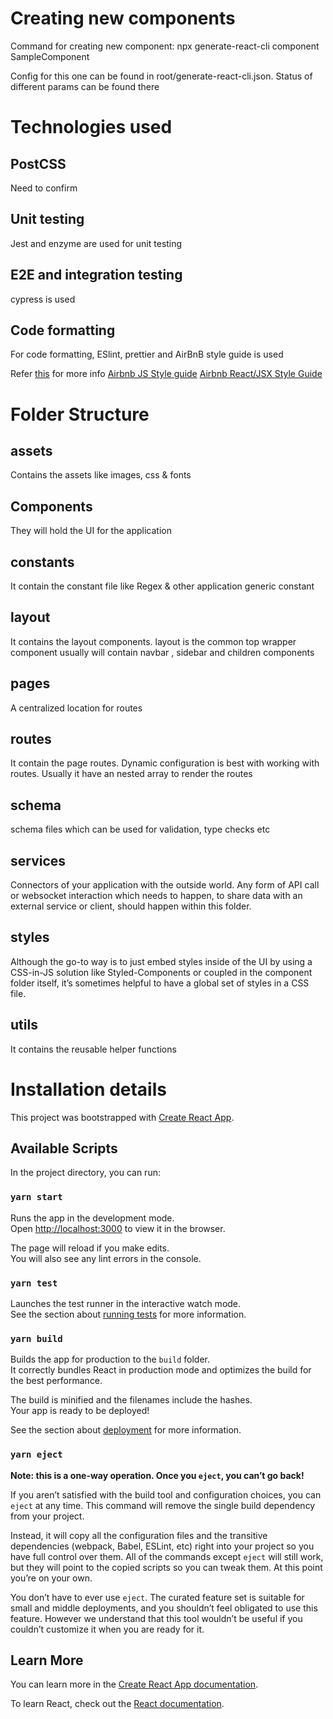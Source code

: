 # Creating new components

Command for creating new component:
npx generate-react-cli component SampleComponent

Config for this one can be found in root/generate-react-cli.json. Status of different params can be found there

# Technologies used

## PostCSS

Need to confirm

## Unit testing

Jest and enzyme are used for unit testing

## E2E and integration testing

cypress is used

## Code formatting

For code formatting, ESlint, prettier and AirBnB style guide is used

Refer [this](https://blog.bitsrc.io/how-to-set-up-airbnb-style-guide-for-react-projects-fc7dfb1f3d68) for more info
[Airbnb JS Style guide](https://github.com/airbnb/javascript)
[Airbnb React/JSX Style Guide](https://github.com/airbnb/javascript/tree/master/react)

# Folder Structure

## assets

Contains the assets like images, css & fonts

## Components

They will hold the UI for the application

## constants

It contain the constant file like Regex & other application generic constant

## layout

It contains the layout components. layout is the common top wrapper component usually will contain navbar , sidebar and children components

## pages

A centralized location for routes

## routes

It contain the page routes. Dynamic configuration is best with working with routes. Usually it have an nested array to render the routes

## schema

schema files which can be used for validation, type checks etc

## services

Connectors of your application with the outside world. Any form of API call or websocket interaction which needs to happen, to share data with an external service or client, should happen within this folder.

## styles

Although the go-to way is to just embed styles inside of the UI by using a CSS-in-JS solution like Styled-Components or coupled in the component folder itself, it’s sometimes helpful to have a global set of styles in a CSS file.

## utils

It contains the reusable helper functions

# Installation details

This project was bootstrapped with [Create React App](https://github.com/facebook/create-react-app).

## Available Scripts

In the project directory, you can run:

### `yarn start`

Runs the app in the development mode.\
Open [http://localhost:3000](http://localhost:3000) to view it in the browser.

The page will reload if you make edits.\
You will also see any lint errors in the console.

### `yarn test`

Launches the test runner in the interactive watch mode.\
See the section about [running tests](https://facebook.github.io/create-react-app/docs/running-tests) for more information.

### `yarn build`

Builds the app for production to the `build` folder.\
It correctly bundles React in production mode and optimizes the build for the best performance.

The build is minified and the filenames include the hashes.\
Your app is ready to be deployed!

See the section about [deployment](https://facebook.github.io/create-react-app/docs/deployment) for more information.

### `yarn eject`

**Note: this is a one-way operation. Once you `eject`, you can’t go back!**

If you aren’t satisfied with the build tool and configuration choices, you can `eject` at any time. This command will remove the single build dependency from your project.

Instead, it will copy all the configuration files and the transitive dependencies (webpack, Babel, ESLint, etc) right into your project so you have full control over them. All of the commands except `eject` will still work, but they will point to the copied scripts so you can tweak them. At this point you’re on your own.

You don’t have to ever use `eject`. The curated feature set is suitable for small and middle deployments, and you shouldn’t feel obligated to use this feature. However we understand that this tool wouldn’t be useful if you couldn’t customize it when you are ready for it.

## Learn More

You can learn more in the [Create React App documentation](https://facebook.github.io/create-react-app/docs/getting-started).

To learn React, check out the [React documentation](https://reactjs.org/).
